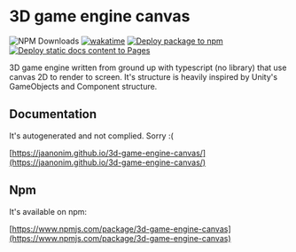# 3D game engine canvas
![NPM Downloads](https://img.shields.io/npm/dt/3d-game-engine-canvas) [![wakatime](https://wakatime.com/badge/github/jaanonim/3d-game-engine-canvas.svg)](https://wakatime.com/badge/github/jaanonim/3d-game-engine-canvas) [![Deploy package to npm](https://github.com/jaanonim/3d-game-engine-canvas/actions/workflows/deploy-npm.yaml/badge.svg)](https://github.com/jaanonim/3d-game-engine-canvas/actions/workflows/deploy-npm.yaml) [![Deploy static docs content to Pages](https://github.com/jaanonim/3d-game-engine-canvas/actions/workflows/deploy-doc.yaml/badge.svg)](https://github.com/jaanonim/3d-game-engine-canvas/actions/workflows/deploy-doc.yaml)

3D game engine written from ground up with typescript (no library) that use canvas 2D to render to screen. It's structure is heavily inspired by Unity's GameObjects and Component structure.

## Documentation

It's autogenerated and not complied. Sorry :(

[https://jaanonim.github.io/3d-game-engine-canvas/](https://jaanonim.github.io/3d-game-engine-canvas/)

## Npm

It's available on npm:

[https://www.npmjs.com/package/3d-game-engine-canvas](https://www.npmjs.com/package/3d-game-engine-canvas)
